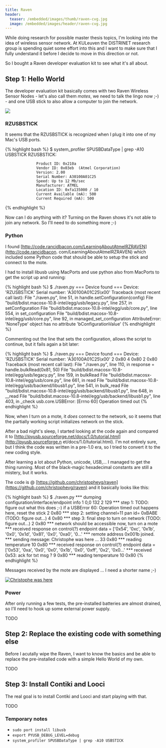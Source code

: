 ```yaml
---
title: Raven
header:
  teaser: /embedded/images/thumb/raven-cvg.jpg
  image: /embedded/images/header/raven-cvg.jpg
---
```


While doing research for possible master thesis topics, I'm looking into the
idea of wireless sensor network. At KULeuven the DISTRINET research group is
spending quiet some effort into this and I want to make sure that I fully
understand it before I decide to move in this direction or not.

So I bought a Raven developer evaluation kit to see what it's all about.

## Step 1: Hello World

The developer evaluation kit basically comes with two Raven Wireless Sensor
Nodes - let's also call them _motes_, we need to talk the lingo now ;-) - and
one USB stick to also allow a computer to join the network.

![](images/full/ravenKit_small.jpg) 

### RZUSBSTICK

It seems that the RZUSBSTICK is recognized when I plug it into one of my Mac's
USB ports.

{% highlight bash %}
$ system_profiler SPUSBDataType | grep -A10 USBSTICK
                RZUSBSTICK:

                  Product ID: 0x210a
                  Vendor ID: 0x03eb  (Atmel Corporation)
                  Version: 2.00
                  Serial Number: A30100A01C25
                  Speed: Up to 12 Mb/sec
                  Manufacturer: ATMEL
                  Location ID: 0xfa135000 / 10
                  Current Available (mA): 500
                  Current Required (mA): 500
{% endhighlight %}

Now can I do anything with it? Turning on the Raven shows it's not able to join
any network. So I'll need to do something more ;-)

### Python

I found
[http://code.rancidbacon.com/LearningAboutAtmelRZRAVEN](http://code.rancidbacon.
com/LearningAboutAtmelRZRAVEN) which included some Python code that should be
able to setup the stick and connect to the mote.

I had to install libusb using MacPorts and use python also from MacPorts to get
the script up and running:

{% highlight bash %}
$ ./raven.py 
=== Device found ===
Device: 
'RZUSBSTICK'
Serial number: 'A30100A01C25\x00'
Traceback (most recent call last):
  File "./raven.py", line 51, in <module>
    handle.setConfiguration(config)
  File "build/bdist.macosx-10.8-intel/egg/usb/legacy.py", line 257, in setConfiguration
  File "build/bdist.macosx-10.8-intel/egg/usb/core.py", line 554, in set_configuration
  File "build/bdist.macosx-10.8-intel/egg/usb/core.py", line 92, in managed_set_configuration
AttributeError: 'NoneType' object has no attribute 'bConfigurationValue'
{% endhighlight %}

Commenting out the line that sets the configuration, allows the script to
continue, but it fails again a bit later:

{% highlight bash %}
$ ./raven.py 
=== Device found ===
Device: 
'RZUSBSTICK'
Serial number: 'A30100A01C25\x00'
2
0x80
4
0x80
2
0x80
Traceback (most recent call last):
  File "./raven.py", line 110, in <module>
    response = handle.bulkRead(0x81, 50)
  File "build/bdist.macosx-10.8-intel/egg/usb/legacy.py", line 159, in bulkRead
  File "build/bdist.macosx-10.8-intel/egg/usb/core.py", line 661, in read
  File "build/bdist.macosx-10.8-intel/egg/usb/backend/libusb1.py", line 541, in bulk_read
  File "build/bdist.macosx-10.8-intel/egg/usb/backend/libusb1.py", line 648, in __read
  File "build/bdist.macosx-10.8-intel/egg/usb/backend/libusb1.py", line 403, in _check
usb.core.USBError: [Errno 60] Operation timed out
{% endhighlight %}

Now, when I turn on a mote, it _does_ connect to the network, so it seems that
the partially working script initializes network on the stick.

After a bad night's sleep, I started looking at the code again and compared it
to [http://pyusb.sourceforge.net/docs/1.0/tutorial.html](http://pyusb.sourceforge.n
et/docs/1.0/tutorial.html). I'm not entirely sure, but I think the code was
written in a pre-1.0 era, so I tried to convert it to the new coding style.

After learning a lot about Python, unicode, USB,... I managed to get the thing
running. Most of the black-magic hexadecimal constants are still a mistery, but
it works.

The code is @ [https://github.com/christophevg/raven](https://github.com/christophevg/raven)
and it basically looks like this:

{% highlight bash %}
$ ./raven.py 
*** dumping configuration/interface/endpoint info
1
        0,0
                132
                2
                129
*** step 1: TODO: figure out what this does ;-)
    if a USBError 60: Operation timed out happens here, reset the stick
2
0x80
*** step 2: setting channel=11 pan id= 0xBABE (TODO: figure out...)
4
0x80
*** step 3: final step to turn on network (TODO: figure out...)
2
0x80
*** network should be accessible now, turn on a mote
*** received response on control(?) endpoint
    data =  ['0x54', '0xc', '0x1b', '0x0', '0x1d', '0x81', '0x0', '0xa0', '0...'
*** remote address 0x001b joined.
*** sending message:  Christophe was here ...
33
0x80
*** reading temperature
10
0x80
*** received response on control(?) endpoint
    data =  ['0x53', '0xa', '0x0', '0x0', '0x1b', '0x0', '0xff', '0x2', '0x0...'
*** received 0x53: ack for txt msg ?
9
0x80
*** reading temperature
10
0x80
{% endhighlight %}

Messages received by the mote are displayed ... I need a shorter name ;-)

[![Christophe was here](images/thumb/raven-cvg.jpg)](images/full/raven-cvg.jpg)

### Power

After only running a few tests, the pre-installed batteries are almost drained,
so I'll need to hook up some external power supply.

TODO

## Step 2: Replace the existing code with something else

Before I acutally wipe the Raven, I want to know the basics and be able to
replace the pre-installed code with a simple Hello World of my own.

TODO

## Step 3: Install Contiki and Looci

The real goal is to install Contiki and Looci and start playing with that.

TODO

### Temporary notes

* `sudo port install libusb`
* `export PYUSB_DEBUG_LEVEL=debug`
* `system_profiler SPUSBDataType | grep -A10 USBSTICK`
